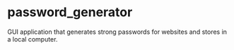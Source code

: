 # password_generator
GUI application that generates strong passwords for websites and stores in a local computer. 
